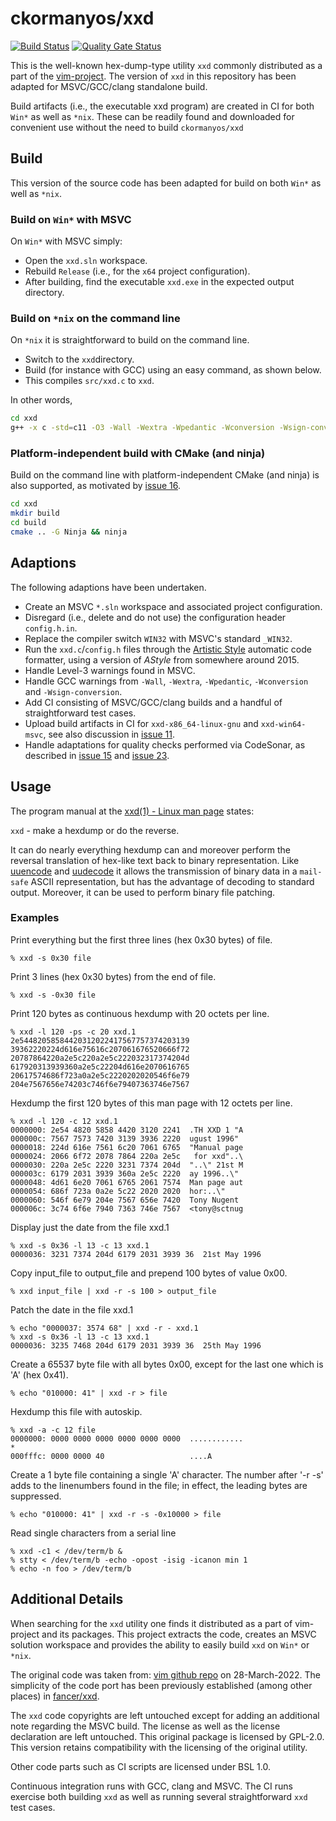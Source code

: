 ﻿ckormanyos/xxd
==================

[![Build Status](https://github.com/ckormanyos/xxd/actions/workflows/xxd.yml/badge.svg)](https://github.com/ckormanyos/xxd/actions)
[![Quality Gate Status](https://sonarcloud.io/api/project_badges/measure?project=ckormanyos_xxd&metric=alert_status)](https://sonarcloud.io/summary/new_code?id=ckormanyos_xxd)

This is the well-known hex-dump-type utility `xxd` commonly distributed
as a part of the [vim-project](https://www.vim.org).
The version of `xxd` in this repository has been adapted
for MSVC/GCC/clang standalone build.

Build artifacts (i.e., the executable xxd program) are created in CI for both
`Win*` as well as `*nix`. These can be readily found and downloaded for
convenient use without the need to build `ckormanyos/xxd`

## Build

This version of the source code has been adapted for build on both `Win*`
as well as `*nix`.

### Build on `Win*` with MSVC

On `Win*` with MSVC simply:

  - Open the `xxd.sln` workspace.
  - Rebuild `Release` (i.e., for the `x64` project configuration).
  - After building, find the executable `xxd.exe` in the expected output directory.

### Build on `*nix` on the command line

On `*nix` it is straightforward to build on the command line.

  - Switch to the `xxd`directory.
  - Build (for instance with GCC) using an easy command, as shown below.
  - This compiles `src/xxd.c` to `xxd`.

In other words,

```sh
cd xxd
g++ -x c -std=c11 -O3 -Wall -Wextra -Wpedantic -Wconversion -Wsign-conversion src/xxd.c -o xxd
```

### Platform-independent build with CMake (and ninja)

Build on the command line  with platform-independent CMake (and ninja) is also supported,
as motivated by [issue 16](https://github.com/ckormanyos/xxd/issues/16).

```sh
cd xxd
mkdir build
cd build
cmake .. -G Ninja && ninja
```

## Adaptions

The following adaptions have been undertaken.

  - Create an MSVC `*.sln` workspace and associated project configuration.
  - Disregard (i.e., delete and do not use) the configuration header `config.h.in`.
  - Replace the compiler switch `WIN32` with MSVC's standard `_WIN32`.
  - Run the `xxd.c`/`config.h` files through the [Artistic Style](http://astyle.sourceforge.net/astyle.html) automatic code formatter, using a version of _AStyle_ from somewhere around 2015.
  - Handle Level-3 warnings found in MSVC.
  - Handle GCC warnings from `-Wall`, `-Wextra`, `-Wpedantic`, `-Wconversion` and `-Wsign-conversion`.
  - Add CI consisting of MSVC/GCC/clang builds and a handful of straightforward test cases.
  - Upload build artifacts in CI for `xxd-x86_64-linux-gnu` and `xxd-win64-msvc`, see also discussion in [issue 11](https://github.com/ckormanyos/xxd/issues/11).
  - Handle adaptations for quality checks performed via CodeSonar, as described in [issue 15](https://github.com/ckormanyos/xxd/issues/15) and [issue 23](https://github.com/ckormanyos/xxd/issues/23).

## Usage

The program manual at the [xxd(1) - Linux man page](https://linux.die.net/man/1/xxd)
states:

`xxd` - make a hexdump or do the reverse.

It can do nearly everything hexdump can and moreover perform
the reversal translation of hex-like text back to binary representation.
Like [uuencode](https://linux.die.net/man/1/uuencode)
and [uudecode](https://linux.die.net/man/1/uudecode)
it allows the transmission of binary data in a `mail-safe`
ASCII representation, but has the advantage of decoding to standard output.
Moreover, it can be used to perform binary file patching.

### Examples

Print everything but the first three lines (hex 0x30 bytes) of file.
```
% xxd -s 0x30 file
```

Print 3 lines (hex 0x30 bytes) from the end of file.
```
% xxd -s -0x30 file
```

Print 120 bytes as continuous hexdump with 20 octets per line.
```
% xxd -l 120 -ps -c 20 xxd.1
2e54482058584420312022417567757374203139
39362220224d616e75616c207061676520666f72
20787864220a2e5c220a2e5c222032317374204d
617920313939360a2e5c22204d616e2070616765
20617574686f723a0a2e5c2220202020546f6e79
204e7567656e74203c746f6e79407363746e7567
```

Hexdump the first 120 bytes of this man page with 12 octets per line.
```
% xxd -l 120 -c 12 xxd.1
0000000: 2e54 4820 5858 4420 3120 2241  .TH XXD 1 "A
000000c: 7567 7573 7420 3139 3936 2220  ugust 1996"
0000018: 224d 616e 7561 6c20 7061 6765  "Manual page
0000024: 2066 6f72 2078 7864 220a 2e5c   for xxd"..\
0000030: 220a 2e5c 2220 3231 7374 204d  "..\" 21st M
000003c: 6179 2031 3939 360a 2e5c 2220  ay 1996..\"
0000048: 4d61 6e20 7061 6765 2061 7574  Man page aut
0000054: 686f 723a 0a2e 5c22 2020 2020  hor:..\"
0000060: 546f 6e79 204e 7567 656e 7420  Tony Nugent
000006c: 3c74 6f6e 7940 7363 746e 7567  <tony@sctnug
```

Display just the date from the file xxd.1
```
% xxd -s 0x36 -l 13 -c 13 xxd.1
0000036: 3231 7374 204d 6179 2031 3939 36  21st May 1996
```

Copy input_file to output_file and prepend 100 bytes of value 0x00.
```
% xxd input_file | xxd -r -s 100 > output_file
```

Patch the date in the file xxd.1
```
% echo "0000037: 3574 68" | xxd -r - xxd.1
% xxd -s 0x36 -l 13 -c 13 xxd.1
0000036: 3235 7468 204d 6179 2031 3939 36  25th May 1996
```

Create a 65537 byte file with all bytes 0x00, except for the  last  one which is 'A' (hex 0x41).
```
% echo "010000: 41" | xxd -r > file
```

Hexdump this file with autoskip.
```
% xxd -a -c 12 file
0000000: 0000 0000 0000 0000 0000 0000  ............
*
000fffc: 0000 0000 40                   ....A
```

Create  a  1  byte  file containing a single 'A' character.  The number
after '-r -s' adds to the linenumbers found in the file; in effect, the
leading bytes are suppressed.
```
% echo "010000: 41" | xxd -r -s -0x10000 > file
```

Read single characters from a serial line
```
% xxd -c1 < /dev/term/b &
% stty < /dev/term/b -echo -opost -isig -icanon min 1
% echo -n foo > /dev/term/b
```

## Additional Details

When searching for the `xxd` utility one finds it distributed as a part of vim-project and its packages.
This project extracts the code, creates an MSVC solution workspace and provides
the ability to easily build `xxd` on `Win*` or `*nix`.

The original code was taken from: [vim github repo](https://github.com/vim/vim) on 28-March-2022.
The simplicity of the code port has been previously established (among other places)
in [fancer/xxd](https://github.com/fancer/xxd).

The `xxd` code copyrights are left untouched
except for adding an additional note regarding the MSVC build.
The license as well as the license declaration are left untouched.
This original package is licensed by GPL-2.0. This version retains compatibility with the
licensing of the original utility.

Other code parts such as CI scripts are licensed under BSL 1.0.

Continuous integration runs with GCC, clang and MSVC.
The CI runs exercise both building `xxd` as well as running
several straightforward `xxd` test cases.
